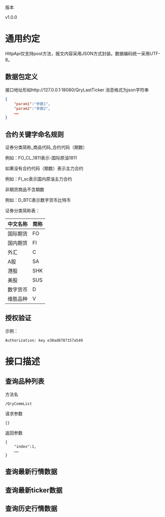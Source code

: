 版本

v1.0.0

# 通用约定
HttpApi仅支持post方法，报文内容采用JSON方式封装。数据编码统一采用UTF-8。

## 数据包定义
接口地址形如http://127.0.0.1:18080/QryLastTicker
消息格式为json字符串
```json
{
    "param1":"参数1",
    "param2":"参数2",
    ……
}
```
## 合约关键字命名规则
证券分类简称_商品代码_合约代码（期数）

例如：FO_CL_1811表示-国际原油1811

如果没有合约代码（期数）表示主力合约

例如：FI_sc表示国内原油主力合约

非期货商品不含期数

例如：D_BTC表示数字货币比特币

证券分类简称表：

| 中文名称 | 简称 |
| -------- | ---- |
| 国际期货 | FO   |
| 国内期货 | FI   |
| 外汇     | C    |
| A股      | SA   |
| 港股     | SHK  |
| 美股     | SUS  |
| 数字货币 | D    |
| 维胜品种 | V    |

## 授权验证
示例：
```
Authorization: key e30ad8787157a549
```
# 接口描述
## 查询品种列表
方法名
```
/QryCommList
```
请求参数
```
{}
```
返回参数
```
{
    "index":1,
    ……
}
```
## 查询最新行情数据
## 查询最新ticker数据
## 查询历史行情数据
